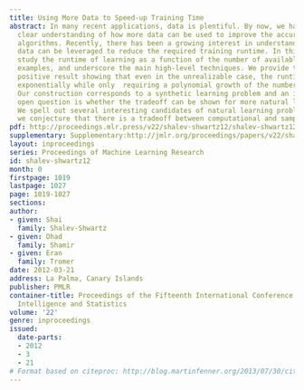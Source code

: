 ```yaml
---
title: Using More Data to Speed-up Training Time
abstract: In many recent applications, data is plentiful. By now, we have a rather
  clear understanding of how more data can be used to improve the accuracy of learning
  algorithms. Recently, there has been a growing interest in understanding how more
  data can be leveraged to reduce the required training runtime. In this paper, we
  study the runtime of learning as a function of the number of available training
  examples, and underscore the main high-level techniques. We provide the first formal
  positive result showing that even in the unrealizable case, the runtime can decrease
  exponentially while only  requiring a polynomial growth of the number of examples.
  Our construction corresponds to a synthetic learning problem and an interesting
  open question is whether the tradeoff can be shown for more natural learning problems.
  We spell out several interesting candidates of natural learning problems for which
  we conjecture that there is a tradeoff between computational and sample complexity.
pdf: http://proceedings.mlr.press/v22/shalev-shwartz12/shalev-shwartz12.pdf
supplementary: Supplementary:http://jmlr.org/proceedings/papers/v22/shalev-shwartz12/shalev-shwartz12Supple.pdf
layout: inproceedings
series: Proceedings of Machine Learning Research
id: shalev-shwartz12
month: 0
firstpage: 1019
lastpage: 1027
page: 1019-1027
sections: 
author:
- given: Shai
  family: Shalev-Shwartz
- given: Ohad
  family: Shamir
- given: Eran
  family: Tromer
date: 2012-03-21
address: La Palma, Canary Islands
publisher: PMLR
container-title: Proceedings of the Fifteenth International Conference on Artificial
  Intelligence and Statistics
volume: '22'
genre: inproceedings
issued:
  date-parts:
  - 2012
  - 3
  - 21
# Format based on citeproc: http://blog.martinfenner.org/2013/07/30/citeproc-yaml-for-bibliographies/
---
```

